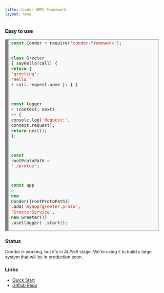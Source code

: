 ```yaml
---
title: Condor GRPC Framework
layout: home
---
```


### Easy to use

<!-- HTML generated using hilite.me --><div style="background: #f8f8f8; overflow:auto;width:auto;border:solid gray;border-width:.1em .1em .1em .8em;padding:.2em .6em;"><pre style="margin: 0; line-height: 125%"><span style="color: #008000; font-weight: bold">const</span> Condor <span style="color: #666666">=</span> require(<span style="color: #BA2121">&#39;condor-framework&#39;</span>);

<span style="color: #008000; font-weight: bold">class</span> Greeter {
  sayHello(call) {
    <span style="color: #008000; font-weight: bold">return</span> { <span style="color: #BA2121">&#39;greeting&#39;</span><span style="color: #666666">:</span> <span style="color: #BA2121">&#39;Hello &#39;</span> <span style="color: #666666">+</span> call.request.name };
  }
}

<span style="color: #008000; font-weight: bold">const</span> logger <span style="color: #666666">=</span> (context, next) <span style="color: #666666">=&gt;</span> {
  console.log(<span style="color: #BA2121">&#39;Request:&#39;</span>, context.request);
  <span style="color: #008000; font-weight: bold">return</span> next();
};

<span style="color: #008000; font-weight: bold">const</span> rootProtoPath <span style="color: #666666">=</span> <span style="color: #BA2121">&#39;./protos&#39;</span>;

<span style="color: #008000; font-weight: bold">const</span> app <span style="color: #666666">=</span> <span style="color: #008000; font-weight: bold">new</span> Condor({rootProtoPath})
  .add(<span style="color: #BA2121">&#39;myapp/greeter.proto&#39;</span>, <span style="color: #BA2121">&#39;GreeterService&#39;</span>, <span style="color: #008000; font-weight: bold">new</span> Greeter())
  .use(logger)
  .start();
</pre></div>

### Status

Condor is working, but it's in *ALPHA* stage. We're using it to build a large system that will be in production soon.

### Links

- [Quick Start](quick-start)
- [Github Repo](https://github.com/devsu/condor-framework)

